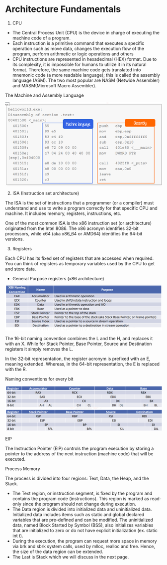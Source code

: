 # Architecture Fundamentals

1. CPU 

* The Central Process Unit \(CPU\) is the device in charge of executing the machine code of a program.
* Each instruction is a primitive command that executes a specific operation such as move data, changes the execution flow of the program, perform arithmetic or logic operations and others
* CPU instructions are represented in hexadecimal \(HEX\) format. Due to its complexity, it is impossible for humans to utilize it in its natural format. Therefore, the same machine code gets translated into mnemonic code \(a more readable language\); this is called the assembly language \(ASM\). The two most popular are NASM \(Netwide Assembler\) and MASM\(Microsoft Macro Assembler\).

The Machine and Assembly Language

![](.gitbook/assets/image.png)

2. ISA \(Instruction set architecture\)

The ISA is the set of instructions that a programmer \(or a compiler\) must understand and use to write a program correctly for that specific CPU and machine. It includes memory, registers, instructions, etc.

One of the most common ISA is the x86 instruction set \(or architecture\) originated from the Intel 8086. The x86 acronym identifies 32-bit processors, while x64 \(aka x86\_64 or AMD64\) identifies the 64-bit versions.

3. Registers

Each CPU has its fixed set of registers that are accessed when required. You can think of registers as temporary variables used by the CPU to get and store data.

* General Purpose registers \(x86 architecture\)

![](.gitbook/assets/image%20%2821%29.png)

The 16-bit naming convention combines the L and the H, and replaces it with an X. While for Stack Pointer, Base Pointer, Source and Destination registers it simply removes the L.

In the 32-bit representation, the register acronym is prefixed with an E, meaning extended. Whereas, in the 64-bit representation, the E is replaced with the R.

Naming conventions for every bit

![](.gitbook/assets/image%20%2867%29.png)

EIP

The Instruction Pointer \(EIP\) controls the program execution by storing a pointer to the address of the next instruction \(machine code\) that will be executed.

Process Memory

The process is divided into four regions: Text, Data, the Heap, and the Stack.

* The Text region, or instruction segment, is fixed by the program and contains the program code \(instructions\). This region is marked as read-only since the program should not change during execution.
* The Data region is divided into initialized data and uninitialized data. Initialized data includes items such as static and global declared variables that are pre-defined and can be modified. The uninitialized data, named Block Started by Symbol \(BSS\), also initializes variables that are initialized to zero or do not have explicit initialization \(ex. static int t\).
* During the execution, the program can request more space in memory via brk and sbrk system calls, used by mlloc, realloc and free. Hence, the size of the data region can be extended.
* The Last is Stack which we will discuss in the next page.






